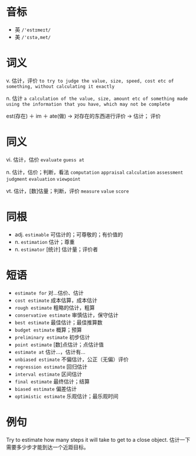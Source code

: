 # 音标

- 英 `/'estɪmeɪt/`
- 美 `/'ɛstə,met/`

# 词义

v. 估计，评价
`to try to judge the value, size, speed, cost etc of something, without calculating it exactly`

n. 估计
`a calculation of the value, size, amount etc of something made using the information that you have, which may not be complete`



est(存在) ＋ im ＋ ate(做) → 对存在的东西进行评价 → 估计； 评价

# 同义

vi. 估计，估价
`evaluate` `guess at`

n. 估计，估价；判断，看法
`computation` `appraisal` `calculation` `assessment` `judgment` `evaluation` `viewpoint`

vt. 估计，[数]估量；判断，评价
`measure` `value` `score`

# 同根

- adj. `estimable` 可估计的；可尊敬的；有价值的
- n. `estimation` 估计；尊重
- n. `estimator` [统计] 估计量；评价者

# 短语

- `estimate for` 对…估价、估计
- `cost estimate` 成本估算，成本估计
- `rough estimate` 粗略的估计，粗算
- `conservative estimate` 审慎估计，保守估计
- `best estimate` 最佳估计；最佳推算数
- `budget estimate` 概算；预算
- `preliminary estimate` 初步估计
- `point estimate` [数]点估计；点估计值
- `estimate at` 估计…，估计有…
- `unbiased estimate` 不偏估计，公正（无偏）评价
- `regression estimate` 回归估计
- `interval estimate` 区间估计
- `final estimate` 最终估计；结算
- `biased estimate` 偏差估计
- `optimistic estimate` 乐观估计；最乐观时间

# 例句

Try to estimate how many steps it will take to get to a close object.
估计一下需要多少步才能到达一个近距目标。


